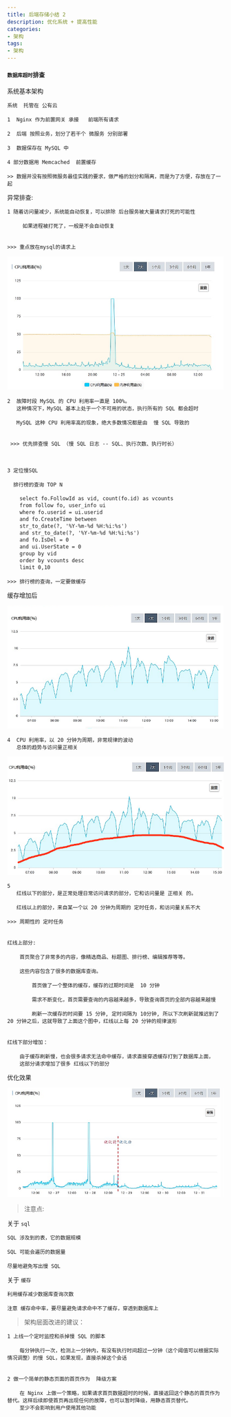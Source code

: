 ```yaml
---
title: 后端存储小结 2                                             
description: 优化系统 + 提高性能
categories:
- 架构
tags:
- 架构   
---
```



#### `数据库超时`排查


系统基本架构


    系统  托管在 公有云 
    
    1  Nginx 作为前置网关 承接   前端所有请求
    
    2  后端 按照业务，划分了若干个 微服务 分别部署 
    
    3  数据保存在 MySQL 中
    
    4 部分数据用 Memcached  前置缓存
    
    >> 数据并没有按照微服务最佳实践的要求，做严格的划分和隔离，而是为了方便，存放在了一起
 
 
 
异常排查:


 
    1 随着访问量减少，系统能自动恢复，可以排除 后台服务被大量请求打死的可能性
        
         如果进程被打死了，一般是不会自动恢复
        
        
    >>> 重点放在mysql的请求上
    

![](../assets/images/sql1.png)
    
    2  故障时段 MySQL 的 CPU 利用率一直是 100%。
       这种情况下，MySQL 基本上处于一个不可用的状态，执行所有的 SQL 都会超时
       
       MySQL 这种 CPU 利用率高的现象，绝大多数情况都是由  慢 SQL 导致的
       
       
     >>> 优先排查慢 SQL （慢 SQL 日志 -- SQL、执行次数、执行时长）
     
 
<br>
   
    3 定位慢SQL  
    
      排行榜的查询 TOP N 
        
        select fo.FollowId as vid, count(fo.id) as vcounts 
        from follow fo, user_info ui
        where fo.userid = ui.userid
        and fo.CreateTime between
        str_to_date(?, '%Y-%m-%d %H:%i:%s')
        and str_to_date(?, '%Y-%m-%d %H:%i:%s')
        and fo.IsDel = 0
        and ui.UserState = 0
        group by vid
        order by vcounts desc
        limit 0,10
    
    >>> 排行榜的查询，一定要做缓存

 
 缓存增加后
  

![](../assets/images/sql2.png)
 
    4  CPU 利用率，以 20 分钟为周期，非常规律的波动
       总体的趋势与访问量正相关
       
       
    
    
![](../assets/images/sql3.png)

   
    5  
       红线以下的部分，是正常处理日常访问请求的部分，它和访问量是 正相关 的。
       
       红线以上的部分，来自某一个以 20 分钟为周期的 定时任务，和访问量关系不大

    >>> 周期性的 定时任务 
    
    
    红线上部分:
        
        首页聚合了非常多的内容，像精选商品、标题图、排行榜、编辑推荐等等。
        
        这些内容包含了很多的数据库查询。
        
            首页做了一个整体的缓存，缓存的过期时间是  10 分钟
            
            需求不断变化，首页需要查询的内容越来越多，导致查询首页的全部内容越来越慢
            
            刷新一次缓存的时间要 15 分钟, 定时间隔为 10分钟, 所以下次刷新就推迟到了 20 分钟之后，这就导致了上面这个图中，红线以上每 20 分钟的规律波形


    红线下部分增加：
    
        由于缓存刷新慢，也会很多请求无法命中缓存，请求直接穿透缓存打到了数据库上面，
        这部分请求增加了很多 红线以下的部分
        
  
优化效果

![](../assets/images/sql4.png)


 
> 注意点: 

关于 `sql`

    SQL 涉及到的表，它的数据规模 
    
    SQL 可能会遍历的数据量 
    
    尽量地避免写出慢 SQL

    

关于 `缓存`
    
    利用缓存减少数据库查询次数
    
    注意 缓存命中率，要尽量避免请求命中不了缓存，穿透到数据库上

    
    
> 架构层面改进的建议：

    1 上线一个定时监控和杀掉慢 SQL 的脚本
        
        每分钟执行一次，检测上一分钟内，有没有执行时间超过一分钟（这个阈值可以根据实际情况调整）的慢 SQL，如果发现，直接杀掉这个会话
        
    
    2 做一个简单的静态页面的首页作为  降级方案
    
        在 Nginx 上做一个策略，如果请求首页数据超时的时候，直接返回这个静态的首页作为替代。这样后续即使首页再出现任何的故障，也可以暂时降级，用静态首页替代。
        至少不会影响到用户使用其他功能
    
        

